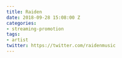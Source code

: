 ```yaml
---
title: Raiden
date: 2018-09-28 15:08:00 Z
categories:
- streaming-promotion
tags:
- artist
twitter: https://twitter.com/raidenmusic
---
```


